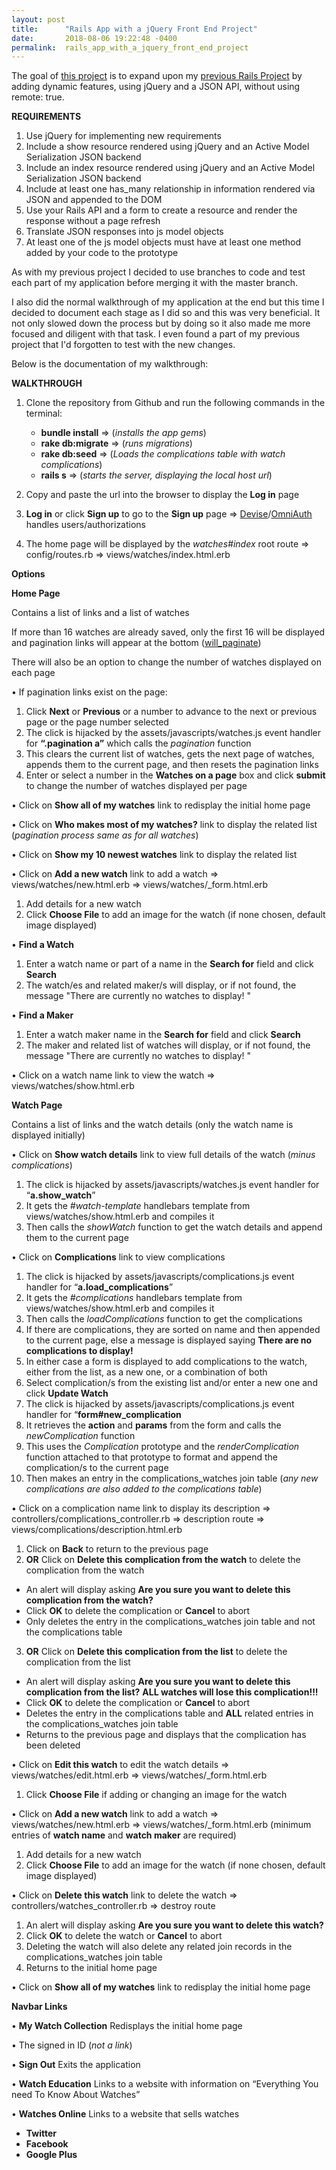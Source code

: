 ```yaml
---
layout: post
title:      "Rails App with a jQuery Front End Project"
date:       2018-08-06 19:22:48 -0400
permalink:  rails_app_with_a_jquery_front_end_project
---
```



The goal of [this project](https://github.com/terryblue99/my-watch-collection-v-001) is to expand upon my [previous Rails Project](https://github.com/terryblue99/my-watch-collection-v-000) by adding dynamic features, using jQuery and a JSON API, without using remote: true.

**REQUIREMENTS**
1. Use jQuery for implementing new requirements 
2. Include a show resource rendered using jQuery and an Active Model Serialization JSON backend
3. Include an index resource rendered using jQuery and an Active Model Serialization JSON backend
4. Include at least one has_many relationship in information rendered via JSON and appended to the DOM
5. Use your Rails API and a form to create a resource and render the response without a page refresh
6. Translate JSON responses into js model objects
7. At least one of the js model objects must have at least one method added by your code to the prototype

As with my previous project I decided to use branches to code and test each part of my application before merging it with the master branch.

I also did the normal walkthrough of my application at the end but this time I decided to document each stage as I did so and this was very beneficial. It not only slowed down the process but by doing so it also made me more focused and diligent with that task. I even found a part of my previous project that I'd forgotten to test with the new changes.

Below is the documentation of my walkthrough:

**WALKTHROUGH**

1.	Clone the repository from Github and run the following commands in the terminal:  

      - **bundle install**  => (*installs the app gems*)
      - **rake db:migrate** => (*runs migrations*) 
      - **rake db:seed** => (*Loads the complications table with watch complications*)
      - **rails s**  => (*starts the server,  displaying the local host url*)

2.	Copy and paste the url into the browser to display the **Log in** page

3.	**Log in** or click **Sign up** to go to the **Sign up** page => [Devise](https://github.com/plataformatec/devise)/[OmniAuth](https://code.tutsplus.com/articles/how-to-use-omniauth-to-authenticate-your-users--net-22094) handles users/authorizations

4.	The home page will be displayed by the *watches#index* root route => config/routes.rb => views/watches/index.html.erb

**Options**

**Home Page**	

   Contains a list of links and a list of watches
	 
   If more than 16 watches are already saved, only the first 16 will be displayed and pagination links will appear at the 
   bottom ([will_paginate](https://github.com/mislav/will_paginate)) 
	 
   There will also be an option to change the number of watches displayed on each page 

•	If pagination links exist on the page:

1. Click **Next** or **Previous** or a number to advance to the next or previous page or the page number selected
2. The click is hijacked by the assets/javascripts/watches.js event handler for **“.pagination a”** which calls the *pagination* function
3. This clears the current list of watches, gets the next page of watches, appends them to the current page, and then resets the pagination links
4. Enter or select a number in the **Watches on a page** box and click **submit** to change the number of watches displayed per page

•	Click on **Show all of my watches** link to redisplay the initial home page

•	Click on **Who makes most of my watches?** link to display the related list (*pagination process same as for all 
   watches*)

•	Click on **Show my 10 newest watches** link to display the related list

•	Click on **Add a new watch** link to add a watch => views/watches/new.html.erb => views/watches/_form.html.erb
1.   Add details for a new watch
2.  Click **Choose File** to add an image for the watch (if none chosen, default image displayed)

•	**Find a Watch**

1. Enter a watch name or part of a name in the **Search for** field and click **Search**
2. The watch/es and related maker/s will display, or if not found, the message "There are currently no watches to display! "

•	**Find a Maker**

1. Enter a watch maker name in the **Search for** field and click **Search**
2. The maker and related list of watches will display, or if not found, the message "There are currently no watches to display! "

•	Click on a watch name link to view the watch => views/watches/show.html.erb 

**Watch Page**

   Contains a list of links and the watch details (only the watch name is displayed initially)

•	Click on **Show watch details** link to view full details of the watch (*minus complications*)
1. The click is hijacked by assets/javascripts/watches.js event handler for “**a.show_watch**”
2.  It gets the *#watch-template* handlebars template from views/watches/show.html.erb and compiles it
3.  Then calls the *showWatch* function to get the watch details and append them to  the current page

•	Click on **Complications** link to view complications	
1. The click is hijacked by assets/javascripts/complications.js event handler for “**a.load_complications**”
2. It gets the *#complications* handlebars template from views/watches/show.html.erb and compiles it
3. Then calls the *loadComplications* function to get the complications
4. If there are complications, they are sorted on name and then appended to the current page, else a message is displayed saying **There are no complications to display!**
5. In either case a form is displayed to add complications to the watch, either from the  list, as a new one, or a combination of both
6. Select complication/s from the existing list and/or enter a new one and click **Update Watch**
7. The click is hijacked by assets/javascripts/complications.js event handler for “**form#new_complication**
8. It retrieves the **action** and **params** from the form and calls the *newComplication* function
9. This uses the *Complication* prototype and the *renderComplication* function attached to that prototype to format and append the complication/s to the current page
10. Then makes an entry in the complications_watches join table (*any new complications are also added to the complications table*)

•	Click on a complication name link to display its description  => controllers/complications_controller.rb => description route => views/complications/description.html.erb
1. Click on **Back** to return to the previous page
2. **OR** Click on **Delete this complication from the watch** to delete the complication from the watch
*  An alert will display asking **Are you sure you want to delete this complication from the watch?**
*  Click **OK** to delete the complication or **Cancel** to abort
*  Only deletes the entry in the complications_watches join table and not the complications table
3. **OR** Click on **Delete this complication from the list** to delete the complication from the list
*  An alert will display asking **Are you sure you want to delete this complication from the list?**
**ALL watches will lose this complication!!!**
*  Click **OK** to delete the complication or **Cancel** to abort
*  Deletes the entry in the complications table and **ALL** related entries in the complications_watches join table
*  Returns to the previous page and displays that the complication has been deleted

•	Click on **Edit this watch** to edit the watch details => views/watches/edit.html.erb => views/watches/_form.html.erb
1. Click **Choose File** if adding or changing an image for the watch

•	Click on **Add a new watch** link to add a watch => views/watches/new.html.erb => views/watches/_form.html.erb
   (minimum entries of **watch name** and **watch maker** are required)
1.   Add details for a new watch
2.  Click **Choose File** to add an image for the watch (if none chosen, default image displayed)

•	Click on **Delete this watch** link to delete the watch => controllers/watches_controller.rb => destroy route
1. An alert will display asking **Are you sure you want to delete this watch?**
2. Click **OK** to delete the watch or **Cancel** to abort
3. Deleting the watch will also delete any related join records in the complications_watches join table
4. Returns to the initial home page

•	Click on **Show all of my watches** link to redisplay the initial home page

 **Navbar Links**

•	**My Watch Collection**
   Redisplays the initial home page

•	The signed in ID (*not a link*)

•	**Sign Out**
   Exits the application

•	**Watch Education**
   Links to a website with information on “Everything You need To Know About Watches”

•	**Watches Online**
   Links to a website that sells watches

* **Twitter**
* **Facebook**
* **Google Plus**

